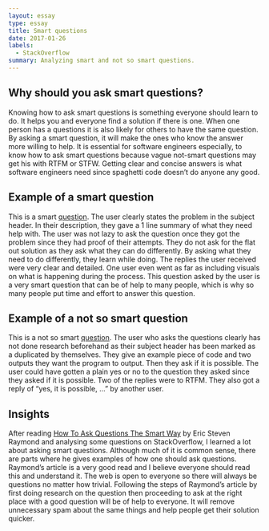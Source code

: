 ```yaml
---
layout: essay
type: essay
title: Smart questions
date: 2017-01-26
labels:
  - StackOverflow
summary: Analyzing smart and not so smart questions.
---
```


## Why should you ask smart questions?

Knowing how to ask smart questions is something everyone should learn to do. It helps you and everyone find a solution if there is one. When one person has a questions it is also likely for others to have the same question. By asking a smart question, it will make the ones who know the answer more willing to help. It is essential for software engineers especially, to know how to ask smart questions because vague not-smart questions may get his with RTFM or STFW. Getting clear and concise answers is what software engineers need since spaghetti code doesn’t do anyone any good.


## Example of a smart question
This is a smart [question](http://stackoverflow.com/questions/2003505/how-to-delete-a-git-branch-both-locally-and-remotely). The user clearly states the problem in the subject header. In their description, they gave a 1 line summary of what they need help with. The user was not lazy to ask the question once they got the problem since they had proof of their attempts. They do not ask for the flat out solution as they ask what they can do differently. By asking what they need to do differently, they learn while doing. The replies the user received were very clear and detailed. One user even went as far as including visuals on what is happening during the process. This question asked by the user is a very smart question that can be of help to many people, which is why so many people put time and effort to answer this question.


## Example of a not so smart question
This is a not so smart [question](http://stackoverflow.com/questions/12395894/how-to-read-txt-file-line-by-line/12395974#12395974).
The user who asks the questions clearly has not done research beforehand as their subject header has been marked as a duplicated by themselves. They give an example piece of code and two outputs they want the program to output. Then they ask if it is possible. The user could have gotten a plain yes or no to the question they asked since they asked if it is possible. Two of the replies were to RTFM. They also got a reply of “yes, it is possible, ...” by another user.

## Insights
After reading [How To Ask Questions The Smart Way](http://www.catb.org/esr/faqs/smart-questions.html) by Eric Steven Raymond and analysing some questions on StackOverflow, I learned a lot about asking smart questions. Although much of it is common sense, there are parts where he gives examples of how one should ask questions. Raymond’s article is a very good read and I believe everyone should read this and understand it. The web is open to everyone so there will always be questions no matter how trivial. Following the steps of Raymond’s article by first doing research on the question then proceeding to ask at the right place with a good question will be of help to everyone. It will remove unnecessary spam about the same things and help people get their solution quicker.
